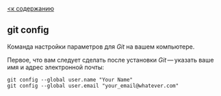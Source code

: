 [<к содержанию](./readme.md)

## git config

Команда настройки параметров для *Git* на вашем компьютере.

Первое, что вам следует сделать после установки *Git* — указать ваше имя и адрес электронной почты:

```bash=
git config --global user.name "Your Name"
git config --global user.email "your_email@whatever.com"
```